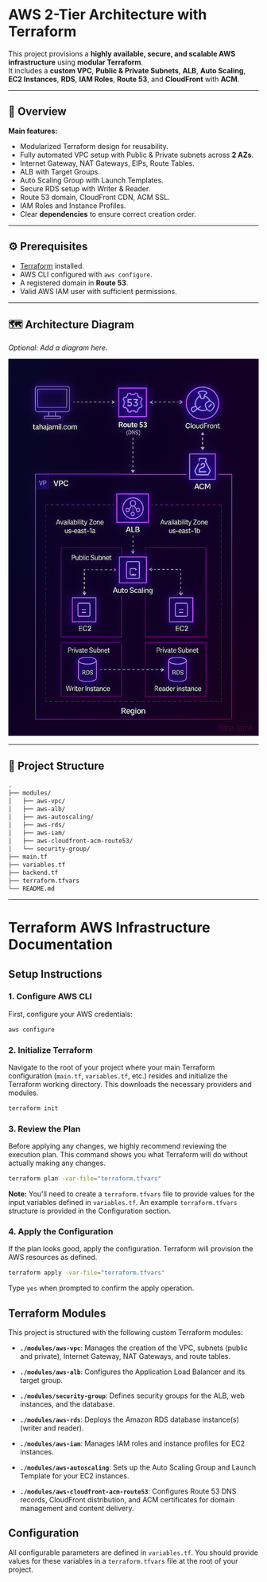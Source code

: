 # AWS 2-Tier Architecture with Terraform

This project provisions a **highly available, secure, and scalable AWS infrastructure** using **modular Terraform**.  
It includes a **custom VPC**, **Public & Private Subnets**, **ALB**, **Auto Scaling**, **EC2 Instances**, **RDS**, **IAM Roles**, **Route 53**, and **CloudFront** with **ACM**.

---

## 📖 Overview

**Main features:**
- Modularized Terraform design for reusability.
- Fully automated VPC setup with Public & Private subnets across **2 AZs**.
- Internet Gateway, NAT Gateways, EIPs, Route Tables.
- ALB with Target Groups.
- Auto Scaling Group with Launch Templates.
- Secure RDS setup with Writer & Reader.
- Route 53 domain, CloudFront CDN, ACM SSL.
- IAM Roles and Instance Profiles.
- Clear **dependencies** to ensure correct creation order.

---

## ⚙️ Prerequisites

- [Terraform](https://www.terraform.io/) installed.
- AWS CLI configured with `aws configure`.
- A registered domain in **Route 53**.
- Valid AWS IAM user with sufficient permissions.

---

## 🗺️ Architecture Diagram

_Optional: Add a diagram here._

![Architecture](images/aws_architecture.png)

---

## 📂 Project Structure

```plaintext
.
├── modules/
│   ├── aws-vpc/
│   ├── aws-alb/
│   ├── aws-autoscaling/
│   ├── aws-rds/
│   ├── aws-iam/
│   ├── aws-cloudfront-acm-route53/
│   └── security-group/
├── main.tf
├── variables.tf
├── backend.tf
├── terraform.tfvars
└── README.md
```

---


# Terraform AWS Infrastructure Documentation

## Setup Instructions

### 1. Configure AWS CLI
First, configure your AWS credentials:

```bash
aws configure
```

### 2. Initialize Terraform
Navigate to the root of your project where your main Terraform configuration (`main.tf`, `variables.tf`, etc.) resides and initialize the Terraform working directory. This downloads the necessary providers and modules.

```bash
terraform init
```

### 3. Review the Plan
Before applying any changes, we highly recommend reviewing the execution plan. This command shows you what Terraform will do without actually making any changes.

```bash
terraform plan -var-file="terraform.tfvars"
```

**Note:** You'll need to create a `terraform.tfvars` file to provide values for the input variables defined in `variables.tf`. An example `terraform.tfvars` structure is provided in the Configuration section.

### 4. Apply the Configuration
If the plan looks good, apply the configuration. Terraform will provision the AWS resources as defined.

```bash
terraform apply -var-file="terraform.tfvars"
```

Type `yes` when prompted to confirm the apply operation.

## Terraform Modules

This project is structured with the following custom Terraform modules:

- **`./modules/aws-vpc`**: Manages the creation of the VPC, subnets (public and private), Internet Gateway, NAT Gateways, and route tables.

- **`./modules/aws-alb`**: Configures the Application Load Balancer and its target group.

- **`./modules/security-group`**: Defines security groups for the ALB, web instances, and the database.

- **`./modules/aws-rds`**: Deploys the Amazon RDS database instance(s) (writer and reader).

- **`./modules/aws-iam`**: Manages IAM roles and instance profiles for EC2 instances.

- **`./modules/aws-autoscaling`**: Sets up the Auto Scaling Group and Launch Template for your EC2 instances.

- **`./modules/aws-cloudfront-acm-route53`**: Configures Route 53 DNS records, CloudFront distribution, and ACM certificates for domain management and content delivery.

## Configuration

All configurable parameters are defined in `variables.tf`. You should provide values for these variables in a `terraform.tfvars` file at the root of your project.

